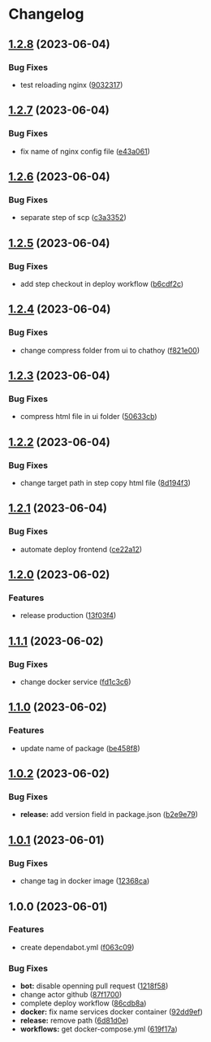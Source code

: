# Changelog

## [1.2.8](https://github.com/ngyngcphu/chathoy/compare/v1.2.7...v1.2.8) (2023-06-04)


### Bug Fixes

* test reloading nginx ([9032317](https://github.com/ngyngcphu/chathoy/commit/903231761a35c630953a66055ac23a6f2b94e360))

## [1.2.7](https://github.com/ngyngcphu/chathoy/compare/v1.2.6...v1.2.7) (2023-06-04)


### Bug Fixes

* fix name of nginx config file ([e43a061](https://github.com/ngyngcphu/chathoy/commit/e43a061b4557989c6231ec403b9c172710d625c0))

## [1.2.6](https://github.com/ngyngcphu/chathoy/compare/v1.2.5...v1.2.6) (2023-06-04)


### Bug Fixes

* separate step of scp ([c3a3352](https://github.com/ngyngcphu/chathoy/commit/c3a3352ecfe3bba581dbc051e47b196de9107663))

## [1.2.5](https://github.com/ngyngcphu/chathoy/compare/v1.2.4...v1.2.5) (2023-06-04)


### Bug Fixes

* add step checkout in deploy workflow ([b6cdf2c](https://github.com/ngyngcphu/chathoy/commit/b6cdf2c8db05c8377ccb30a7767ee1c208dc733d))

## [1.2.4](https://github.com/ngyngcphu/chathoy/compare/v1.2.3...v1.2.4) (2023-06-04)


### Bug Fixes

* change compress folder from ui to chathoy ([f821e00](https://github.com/ngyngcphu/chathoy/commit/f821e00fef5a0d4bf0233e6c198d0cce098e64ef))

## [1.2.3](https://github.com/ngyngcphu/chathoy/compare/v1.2.2...v1.2.3) (2023-06-04)


### Bug Fixes

* compress html file in ui folder ([50633cb](https://github.com/ngyngcphu/chathoy/commit/50633cbacfc1af648c383075c8dca8c27668ed9c))

## [1.2.2](https://github.com/ngyngcphu/chathoy/compare/v1.2.1...v1.2.2) (2023-06-04)


### Bug Fixes

* change target path in step copy html file ([8d194f3](https://github.com/ngyngcphu/chathoy/commit/8d194f3be62abc7fcc6a41de4f47a3be2ad859d9))

## [1.2.1](https://github.com/ngyngcphu/chathoy/compare/v1.2.0...v1.2.1) (2023-06-04)


### Bug Fixes

* automate deploy frontend ([ce22a12](https://github.com/ngyngcphu/chathoy/commit/ce22a12a23af34eacbb6317afcd6f19e62110877))

## [1.2.0](https://github.com/ngyngcphu/chathoy/compare/v1.1.1...v1.2.0) (2023-06-02)


### Features

* release production ([13f03f4](https://github.com/ngyngcphu/chathoy/commit/13f03f40afe9472f6d39268894a4768a3a698c5b))

## [1.1.1](https://github.com/ngyngcphu/chathoy/compare/v1.1.0...v1.1.1) (2023-06-02)


### Bug Fixes

* change docker service ([fd1c3c6](https://github.com/ngyngcphu/chathoy/commit/fd1c3c63eb89b7d3c10cb48bbc37efd0580b588a))

## [1.1.0](https://github.com/ngyngcphu/chathoy/compare/v1.0.2...v1.1.0) (2023-06-02)


### Features

* update name of package ([be458f8](https://github.com/ngyngcphu/chathoy/commit/be458f8591a54953e2dc3cfc3318f27a3974e5c8))

## [1.0.2](https://github.com/ngyngcphu/ChatHoy_version_CI-CD/compare/v1.0.1...v1.0.2) (2023-06-02)


### Bug Fixes

* **release:** add version field in package.json ([b2e9e79](https://github.com/ngyngcphu/ChatHoy_version_CI-CD/commit/b2e9e79cbe8094b017a9309766d004c3be62d9d0))

## [1.0.1](https://github.com/ngyngcphu/ChatHoy_version_CI-CD/compare/v1.0.0...v1.0.1) (2023-06-01)


### Bug Fixes

* change tag in docker image ([12368ca](https://github.com/ngyngcphu/ChatHoy_version_CI-CD/commit/12368caf8bc4b82fc900dd7d2e4bf63d0e3d6032))

## 1.0.0 (2023-06-01)


### Features

* create dependabot.yml ([f063c09](https://github.com/ngyngcphu/ChatHoy_version_CI-CD/commit/f063c09282f7f06ade2877990bf1e397dcdbd0d6))


### Bug Fixes

* **bot:** disable openning pull request ([1218f58](https://github.com/ngyngcphu/ChatHoy_version_CI-CD/commit/1218f58cc1a9eaaf07fb600cad54c1e5ef26788d))
* change actor github ([87f1700](https://github.com/ngyngcphu/ChatHoy_version_CI-CD/commit/87f17008833eaa2d1a3a0dd6335dcf02f6ce23ee))
* complete deploy workflow ([86cdb8a](https://github.com/ngyngcphu/ChatHoy_version_CI-CD/commit/86cdb8a363f877273e88d0e463eec57dc580c86e))
* **docker:** fix name services docker container ([92dd9ef](https://github.com/ngyngcphu/ChatHoy_version_CI-CD/commit/92dd9ef180c84ef18359ebb5b7a0b87570ac6595))
* **release:** remove path ([6d81d0e](https://github.com/ngyngcphu/ChatHoy_version_CI-CD/commit/6d81d0e642c7b0b311a602bc6be1a96452096f6a))
* **workflows:** get docker-compose.yml ([619f17a](https://github.com/ngyngcphu/ChatHoy_version_CI-CD/commit/619f17a3a050dcecb7ee67fc85731580cc3cdca6))
